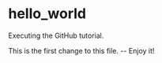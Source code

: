 # hello_world
Executing the GitHub tutorial.

This is the first change to this file. 
    -- Enjoy it!
